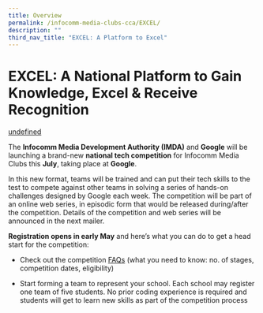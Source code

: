 ```yaml
---
title: Overview
permalink: /infocomm-media-clubs-cca/EXCEL/
description: ""
third_nav_title: "EXCEL: A Platform to Excel"
---
```

# EXCEL: A National Platform to Gain Knowledge, Excel & Receive Recognition


[undefined](https://go.gov.sg/excel-competition-gif)

The **Infocomm Media Development Authority (IMDA)** and **Google** will be launching a brand-new **national tech competition** for Infocomm Media Clubs this **July**, taking place at **Google**.

In this new format, teams will be trained and can put their tech skills to the test to compete against other teams in solving a series of hands-on challenges designed by Google each week. The competition will be part of an online web series, in episodic form that would be released during/after the competition. Details of the competition and web series will be announced in the next mailer.

**Registration opens in early May** and here’s what you can do to get a head start for the competition:

* Check out the competition [FAQs](https://go.gov.sg/excel-competition-faq) (what you need to know: no. of stages, competition dates, eligibility)

* Start forming a team to represent your school. Each school may register one team of five students. No prior coding experience is required and students will get to learn new skills as part of the competition process